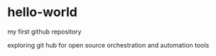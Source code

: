 # hello-world
my first github repository

exploring git hub for open source orchestration and automation tools
